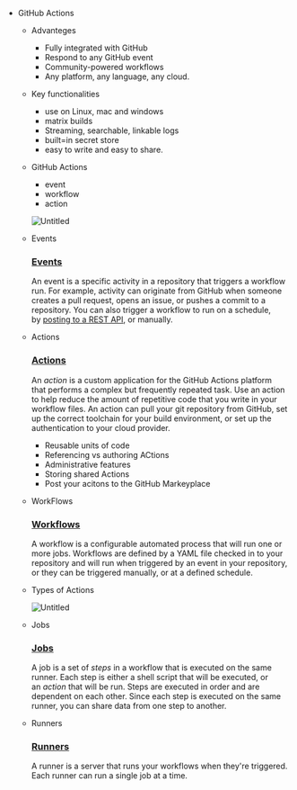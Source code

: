 - GitHub Actions
    - Advanteges
        - Fully integrated with GitHub
        - Respond to any GitHub event
        - Community-powered workflows
        - Any platform, any language, any cloud.
    - Key functionalities
        - use on Linux, mac and windows
        - matrix builds
        - Streaming, searchable, linkable logs
        - built=in secret store
        - easy to write and easy to share.
    - GitHub Actions
        - event
        - workflow
        - action
        
        ![Untitled](https://s3-us-west-2.amazonaws.com/secure.notion-static.com/69743224-6cc2-475b-a51a-dac286021ecb/Untitled.png)
        
    - Events
        
        ### [Events](https://docs.github.com/en/actions/learn-github-actions/understanding-github-actions#events)
        
        An event is a specific activity in a repository that triggers a workflow run. For example, activity can originate from GitHub when someone creates a pull request, opens an issue, or pushes a commit to a repository. You can also trigger a workflow to run on a schedule, by [posting to a REST API](https://docs.github.com/en/rest/repos#create-a-repository-dispatch-event), or manually.
        
    - Actions
        
        ### [Actions](https://docs.github.com/en/actions/learn-github-actions/understanding-github-actions#actions)
        
        An *action* is a custom application for the GitHub Actions platform that performs a complex but frequently repeated task. Use an action to help reduce the amount of repetitive code that you write in your workflow files. An action can pull your git repository from GitHub, set up the correct toolchain for your build environment, or set up the authentication to your cloud provider.
        
        - Reusable units of code
        - Referencing vs authoring ACtions
        - Administrative features
        - Storing shared Actions
        - Post your acitons to the GitHub Markeyplace
    - WorkFlows
        
        ### [Workflows](https://docs.github.com/en/actions/learn-github-actions/understanding-github-actions#workflows)
        
        A workflow is a configurable automated process that will run one or more jobs. Workflows are defined by a YAML file checked in to your repository and will run when triggered by an event in your repository, or they can be triggered manually, or at a defined schedule.
        
    - Types of Actions
        
        ![Untitled](https://s3-us-west-2.amazonaws.com/secure.notion-static.com/cbbe55be-3ad7-4be7-b72c-42c3bdeb51bf/Untitled.png)
        
    - Jobs
        
        ### [Jobs](https://docs.github.com/en/actions/learn-github-actions/understanding-github-actions#jobs)
        
        A job is a set of *steps* in a workflow that is executed on the same runner. Each step is either a shell script that will be executed, or an *action* that will be run. Steps are executed in order and are dependent on each other. Since each step is executed on the same runner, you can share data from one step to another.
        
    - Runners
        
        ### [Runners](https://docs.github.com/en/actions/learn-github-actions/understanding-github-actions#runners)
        
        A runner is a server that runs your workflows when they're triggered. Each runner can run a single job at a time.
